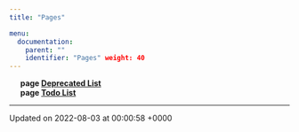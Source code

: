 ```yaml
---
title: "Pages"

menu:
  documentation:
    parent: ""
    identifier: "Pages" weight: 40
---
```



&nbsp;&nbsp;&nbsp;&nbsp;&nbsp;<b>page <a href=/documentation/code/gambit_sphinx/pages/deprecated/#page-deprecated>Deprecated List<a></b><br>
&nbsp;&nbsp;&nbsp;&nbsp;&nbsp;<b>page <a href=/documentation/code/gambit_sphinx/pages/todo/#page-todo>Todo List<a></b><br>



-------------------------------

Updated on 2022-08-03 at 00:00:58 +0000
